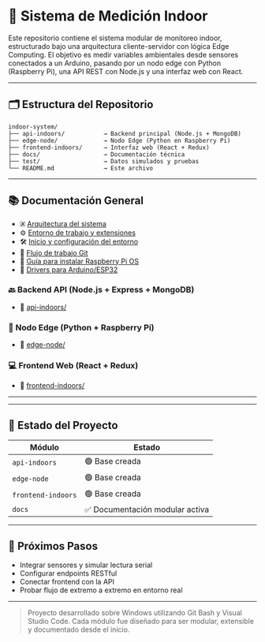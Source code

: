 # 🌱 Sistema de Medición Indoor

Este repositorio contiene el sistema modular de monitoreo indoor, estructurado bajo una arquitectura cliente-servidor con lógica Edge Computing. El objetivo es medir variables ambientales desde sensores conectados a un Arduino, pasando por un nodo edge con Python (Raspberry Pi), una API REST con Node.js y una interfaz web con React.

---

## 🗂️ Estructura del Repositorio

```
indoor-system/
├── api-indoors/           → Backend principal (Node.js + MongoDB)
├── edge-node/             → Nodo Edge (Python en Raspberry Pi)
├── frontend-indoors/      → Interfaz web (React + Redux)
├── docs/                  → Documentación técnica
├── test/                  → Datos simulados y pruebas
└── README.md              → Este archivo
```

---
## 📚 Documentación General

- 🗷️ [Arquitectura del sistema](docs/system-architecture.md)
- ⚙️ [Entorno de trabajo y extensiones](README.md)
- 🛠️ [Inicio y configuración del entorno](docs/init/README.md)
- 🔀 [Flujo de trabajo Git](docs/git-workflow.md)
- 🍓 [Guía para instalar Raspberry Pi OS](docs/Install-RaspberryPi-OS.md)
- 🧹 [Drivers para Arduino/ESP32](docs/Drivers.md)

### 🔙 Backend API (Node.js + Express + MongoDB)
- 📁 [api-indoors/](./api-indoors)
  
### 🧠 Nodo Edge (Python + Raspberry Pi)
- 📁 [edge-node/](./edge-node)

### 💻 Frontend Web (React + Redux)
- 📁 [frontend-indoors/](./frontend-indoors)

---


---

## 🚧 Estado del Proyecto

| Módulo            | Estado       |
|-------------------|--------------|
| `api-indoors`     | 🟢 Base creada |
| `edge-node`       | 🟢 Base creada |
| `frontend-indoors`| 🟢 Base creada |
| `docs`            | ✅ Documentación modular activa |

---

## 🧪 Próximos Pasos

- Integrar sensores y simular lectura serial
- Configurar endpoints RESTful
- Conectar frontend con la API
- Probar flujo de extremo a extremo en entorno real

---

> Proyecto desarrollado sobre Windows utilizando Git Bash y Visual Studio Code. Cada módulo fue diseñado para ser modular, extensible y documentado desde el inicio.

